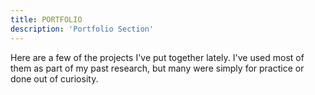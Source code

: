 ```yaml
---
title: PORTFOLIO
description: 'Portfolio Section'
---
```


Here are a few of the projects I've put together lately. I've used most of them as part of my past research, but many were simply for practice or done out of curiosity.
